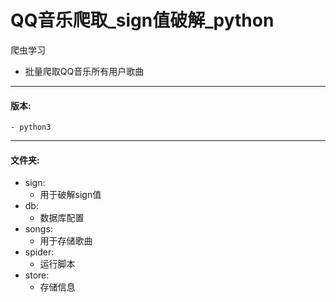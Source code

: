 # QQ音乐爬取_sign值破解_python
 爬虫学习

- 批量爬取QQ音乐所有用户歌曲

---

#### 版本:

	- python3

---

#### 文件夹:

 - sign:
   	- 用于破解sign值
- db:
  - 数据库配置
- songs:
  - 用于存储歌曲
- spider:
  - 运行脚本
- store:
  - 存储信息
